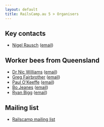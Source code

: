 ```yaml
---
layout: default
title: RailsCamp.au 5 > Organisers
---
```


## Key contacts

* [Nigel Rausch](https://twitter.com/nigel_rausch) ([email](mailto:&#x6E;&#x69;&#x67;&#x65;&#x6C;&#x72;&#x40;&#x6C;&#x6F;&#x67;&#x69;&#x63;&#x61;&#x6C;&#x2E;&#x63;&#x6F;&#x6D;&#x2E;&#x61;&#x75;))

## Worker bees from Queensland

* [Dr Nic Williams](http://drnicwilliams.com) ([email](mailto:&#x64;&#x72;&#x6E;&#x69;&#x63;&#x40;&#x6D;&#x6F;&#x63;&#x72;&#x61;&#x2E;&#x63;&#x6F;&#x6D;))
* [Greg Fairbrother](http://twitter.com/gegster) ([email](mailto:&#x67;&#x72;&#x65;&#x67;&#x40;&#x69;&#x6E;&#x74;&#x72;&#x65;&#x70;&#x69;&#x63;&#x61;&#x2E;&#x63;&#x6F;&#x6D;&#x2E;&#x61;&#x75;))
* [Paul O'Keeffe](https://twitter.com/paul_okeeffe) ([email](mailto:&#x70;&#x67;&#x6F;&#x6B;&#x65;&#x65;&#x66;&#x66;&#x65;&#x40;&#x67;&#x6D;&#x61;&#x69;&#x6C;&#x2E;&#x63;&#x6F;&#x6D;))
* [Bo Jeanes](https://twitter.com/bjeanes) ([email](mailto:&#x62;&#x6A;&#x65;&#x61;&#x6E;&#x65;&#x73;&#x40;&#x6D;&#x6F;&#x63;&#x72;&#x61;&#x2E;&#x63;&#x6F;&#x6D;))
* [Ryan Bigg](http://frozenplague.net/) ([email](mailto:&#x72;&#x61;&#x64;&#x61;&#x72;&#x40;&#x6D;&#x6F;&#x63;&#x72;&#x61;&#x2E;&#x63;&#x6F;&#x6D;))

## Mailing list

* [Railscamp mailing list](http://groups.google.com/group/railscamp)